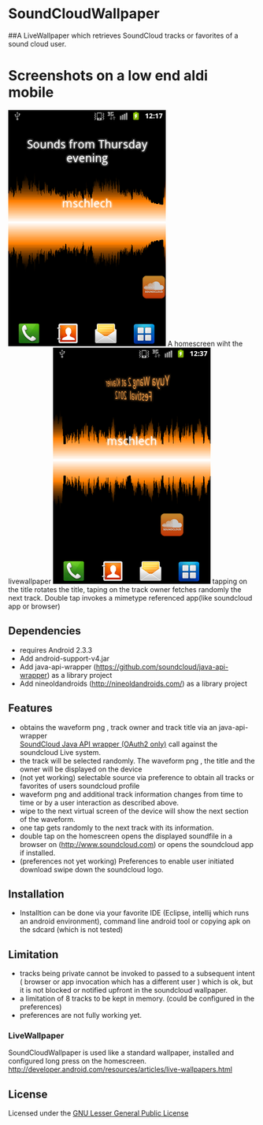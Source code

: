SoundCloudWallpaper
===================
##A LiveWallpaper which retrieves SoundCloud tracks or favorites of a sound cloud user. 


# Screenshots on a low end aldi mobile
![HomeScreen](https://github.com/mschlech/SoundCloudWallpaper/raw/master/pics/soundcloudwallpaper1.png)
A homescreen wiht the livewallpaper
![HomeScreen surfing on soundcloud wave](https://github.com/mschlech/SoundCloudWallpaper/raw/master/pics/soundcloudpressbelowTitle.png)
tapping on the title rotates the title, taping on the track owner fetches randomly the next track. Double tap invokes 
a mimetype referenced app(like soundcloud app or browser)
 
## Dependencies
 * requires Android 2.3.3 
 * Add android-support-v4.jar
 * Add java-api-wrapper (https://github.com/soundcloud/java-api-wrapper) as a library project
 * Add nineoldandroids (http://nineoldandroids.com/) as a library project

## Features
 
 * obtains the waveform png , track owner and track title via an java-api-wrapper  
   [SoundCloud Java API wrapper (OAuth2 only)](https://github.com/soundcloud/java-api-wrapper) call against the soundcloud Live system.
 * the track will be selected randomly. The waveform png , the title and the owner will be displayed on the device
 * (not yet working) selectable source via preference to obtain all tracks or favorites of users soundcloud profile 
 * waveform png and additional track information changes from time to time or by a user interaction as described above. 
 * wipe to the next virtual screen of the device will show the next section of the waveform.
 * one tap gets randomly to the next track with its information.
 * double tap on the homescreen opens the displayed soundfile in a browser on (http://www.soundcloud.com)
   or opens the soundcloud app if installed.
 * (preferences not yet working) Preferences to enable user initiated download swipe down the soundcloud logo.
 

## Installation
 * Installtion can be done via your favorite IDE (Eclipse, intellij which runs an android environment),
   command line android tool or copying apk on the sdcard (which is not tested)
 
## Limitation
 * tracks being private cannot be invoked to passed to a subsequent intent ( browser or app invocation which has a different user ) which is ok, but it is not 
   blocked or notified upfront in the soundcloud wallpaper.
 * a limitation of 8 tracks to be kept in memory. (could be configured in the preferences)
 * preferences are not fully working yet. 

### LiveWallpaper

SoundCloudWallpaper is used like a standard wallpaper, installed and configured long press on the homescreen.
<http://developer.android.com/resources/articles/live-wallpapers.html>

## License

Licensed under the [GNU Lesser General Public License ](http://www.gnu.org/licenses/lgpl-3.0-standalone.html)
